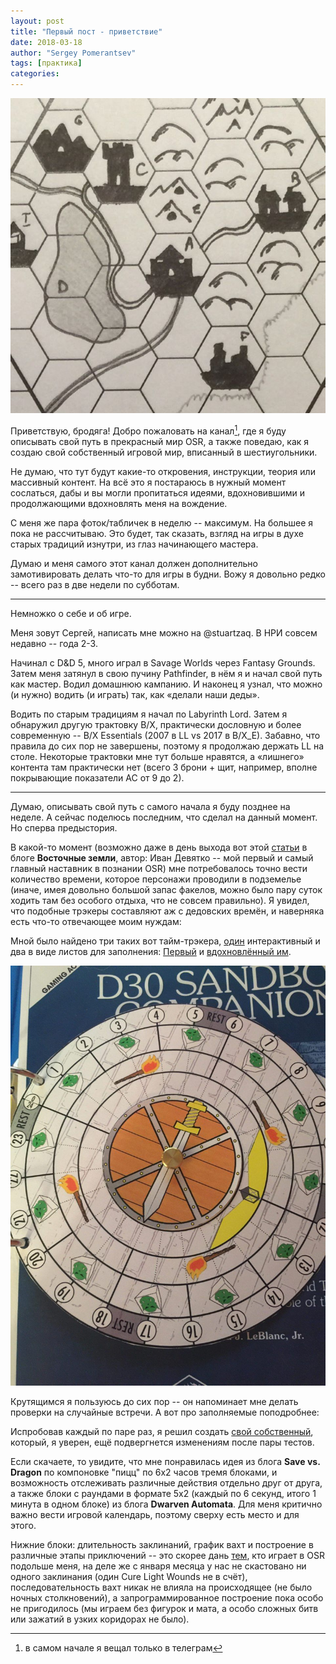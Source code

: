 ```yaml
---
layout: post
title: "Первый пост - приветствие"
date: 2018-03-18
author: "Sergey Pomerantsev"
tags: [практика]
categories:
---
```


![](/assets/images/main.jpeg)

Приветствую, бродяга!
Добро пожаловать на канал[^1], где я буду описывать свой путь в прекрасный мир OSR, а также поведаю, как я создаю свой собственный игровой мир, вписанный в шестиугольники.

[^1]: в самом начале я вещал только в телеграм

Не думаю, что тут будут какие-то откровения, инструкции, теория или массивный контент.
На всё это я постараюсь в нужный момент сослаться, дабы и вы могли пропитаться идеями, вдохновившими и продолжающими вдохновлять меня на вождение.

С меня же пара фоток/табличек в неделю -- максимум. На большее я пока не рассчитываю. Это будет, так сказать, взгляд на игры  в духе старых традиций изнутри, из глаз начинающего мастера. 

Думаю и меня самого этот канал должен дополнительно замотивировать делать что-то для игры в будни. Вожу я довольно редко -- всего раз в две недели по субботам.

---

Немножко о себе и об игре.

Меня зовут Сергей, написать мне можно на @stuartzaq. В НРИ совсем недавно -- года 2-3.

Начинал с D&D 5, много играл в Savage Worlds через Fantasy Grounds. Затем меня затянул в свою пучину Pathfinder, в нём я и начал свой путь как мастер. Водил домашнюю кампанию. И наконец я узнал, что можно (и нужно) водить (и играть) так, как «делали наши деды».

Водить по старым традициям я начал по Labyrinth Lord. Затем я обнаружил другую трактовку B/X, практически дословную и более современную -- B/X Essentials (2007 в LL vs 2017 в B/X_E). Забавно, что правила до сих пор не завершены, поэтому я продолжаю держать LL на столе. Некоторые трактовки мне тут больше нравятся, а «лишнего» контента там практически нет (всего 3 брони + щит, например, вполне покрывающие показатели AC от 9 до 2).

---

Думаю, описывать свой путь с самого начала я буду позднее на неделе. А сейчас поделюсь последним, что сделал на данный момент. Но сперва предыстория.

В какой-то момент (возможно даже в день выхода вот этой [статьи](http://eastern-lands.blogspot.com/2018/01/blog-post_9.html) в блоге **Восточные земли**, автор: Иван Девятко -- мой первый и самый главный наставник в познании OSR) мне потребовалось точно вести количество времени, которое персонажи проводили в подземелье (иначе, имея довольно большой запас факелов, можно было пару суток ходить там без особого отдыха, что не совсем правильно). Я увидел, что подобные трэкеры составляют аж с дедовских времён, и наверняка есть что-то отвечающее моим нуждам:

Мной было найдено три таких вот тайм-трэкера, [один](https://www.drivethrurpg.com/product/78618/The-Turntracker-Labyrinth-LordTM) интерактивный и два в виде листов для заполнения:
[Первый](http://savevsdragon.blogspot.com/2016/02/free-pdf-download-exploration-time.html) и [вдохновлённый им](http://www.dwarvenautomata.com/time-tracking-sheet-curabeladd-1e-campaign-tool/).

![](/assets/images/spin.jpeg)

Крутящимся я пользуюсь до сих пор -- он напоминает мне делать проверки на случайные встречи. А вот про заполняемые поподробнее:

Испробовав каждый по паре раз, я решил создать [свой собственный](https://www.dropbox.com/s/omq5fb4xodouk32/b_x%20time%20and%20resource%20ver.%200.2.docx?dl=0), который, я уверен, ещё подвергнется изменениям после пары тестов.

Если скачаете, то увидите, что мне понравилась идея из блога **Save vs. Dragon** по компоновке "пицц" по 6х2 часов тремя блоками, и возможность отслеживать различные действия отдельно друг от друга, а также блоки с раундами в формате 5х2 (каждый по 6 секунд, итого 1 минута в одном блоке) из блога **Dwarven Automata**.
Для меня критично важно вести игровой календарь, поэтому сверху есть место и для этого.

Нижние блоки: длительность заклинаний, график вахт и построение в различные этапы приключений -- это скорее дань [тем](http://thealexandrian.net/wordpress/17308/roleplaying-games/hexcrawl), кто играет в OSR подольше меня, на деле же с января месяца у нас не скастовано ни одного заклинания (один Cure Light Wounds не в счёт), последовательность вахт никак не влияла на происходящее (не было ночных столкновений), а запрограммированное построение пока особо не пригодилось (мы играем без фигурок и мата, а особо сложных битв или зажатий в узких коридорах не было).
